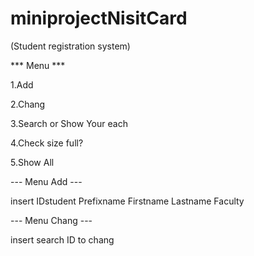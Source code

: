 # miniprojectNisitCard
(Student registration system)


*** Menu ***

1.Add

2.Chang 

3.Search or Show Your each

4.Check size full?

5.Show All

--- Menu Add ---

insert IDstudent Prefixname Firstname Lastname Faculty 

--- Menu Chang ---

insert search ID to chang
